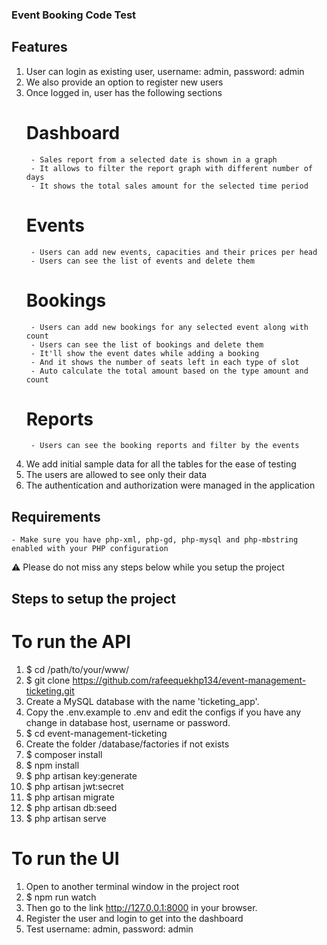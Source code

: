 ### Event Booking Code Test

## Features

1. User can login as existing user, username: admin, password: admin
2. We also provide an option to register new users
3. Once logged in, user has the following sections
    # Dashboard
        - Sales report from a selected date is shown in a graph
        - It allows to filter the report graph with different number of days
        - It shows the total sales amount for the selected time period
    # Events
        - Users can add new events, capacities and their prices per head
        - Users can see the list of events and delete them
    # Bookings
        - Users can add new bookings for any selected event along with count
        - Users can see the list of bookings and delete them
        - It'll show the event dates while adding a booking
        - And it shows the number of seats left in each type of slot
        - Auto calculate the total amount based on the type amount and count
    # Reports
        - Users can see the booking reports and filter by the events
4. We add initial sample data for all the tables for the ease of testing
5. The users are allowed to see only their data
6. The authentication and authorization were managed in the application 

## Requirements
    - Make sure you have php-xml, php-gd, php-mysql and php-mbstring enabled with your PHP configuration

:warning: Please do not miss any steps below while you setup the project

## Steps to setup the project

# To run the API

1. $ cd /path/to/your/www/
2. $ git clone https://github.com/rafeequekhp134/event-management-ticketing.git
3. Create a MySQL database with the name 'ticketing_app'.
4. Copy the .env.example to .env and edit the configs if you have any change in database host, username or password.
5. $ cd event-management-ticketing
6. Create the folder /database/factories if not exists
7. $ composer install
8. $ npm install
9. $ php artisan key:generate
10. $ php artisan jwt:secret
11. $ php artisan migrate
12. $ php artisan db:seed
13. $ php artisan serve

# To run the UI

1. Open to another terminal window in the project root
2. $ npm run watch
3. Then go to the link http://127.0.0.1:8000 in your browser.
4. Register the user and login to get into the dashboard
5. Test username: admin, password: admin
